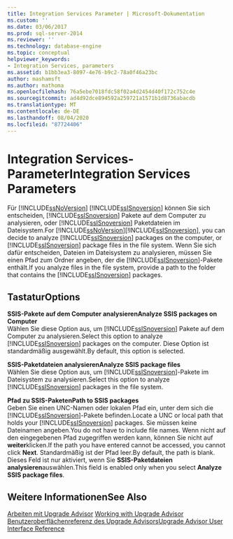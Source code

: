 ```yaml
---
title: Integration Services Parameter | Microsoft-Dokumentation
ms.custom: ''
ms.date: 03/06/2017
ms.prod: sql-server-2014
ms.reviewer: ''
ms.technology: database-engine
ms.topic: conceptual
helpviewer_keywords:
- Integration Services, parameters
ms.assetid: b1bb3ea3-8097-4e76-b9c2-78a0f46a23bc
author: mashamsft
ms.author: mathoma
ms.openlocfilehash: 76a5ebe7018fdc58f02a4d2454d40f172c752c4e
ms.sourcegitcommit: ad4d92dce894592a259721a1571b1d8736abacdb
ms.translationtype: MT
ms.contentlocale: de-DE
ms.lasthandoff: 08/04/2020
ms.locfileid: "87724406"
---
```

# <a name="integration-services-parameters"></a><span data-ttu-id="7f8f1-102">Integration Services-Parameter</span><span class="sxs-lookup"><span data-stu-id="7f8f1-102">Integration Services Parameters</span></span>
  <span data-ttu-id="7f8f1-103">Für [!INCLUDE[ssNoVersion](../../includes/ssnoversion-md.md)] [!INCLUDE[ssISnoversion](../../includes/ssisnoversion-md.md)] können Sie sich entscheiden, [!INCLUDE[ssISnoversion](../../includes/ssisnoversion-md.md)] Pakete auf dem Computer zu analysieren, oder [!INCLUDE[ssISnoversion](../../includes/ssisnoversion-md.md)] Paketdateien im Dateisystem.</span><span class="sxs-lookup"><span data-stu-id="7f8f1-103">For [!INCLUDE[ssNoVersion](../../includes/ssnoversion-md.md)][!INCLUDE[ssISnoversion](../../includes/ssisnoversion-md.md)], you can decide to analyze [!INCLUDE[ssISnoversion](../../includes/ssisnoversion-md.md)] packages on the computer, or [!INCLUDE[ssISnoversion](../../includes/ssisnoversion-md.md)] package files in the file system.</span></span> <span data-ttu-id="7f8f1-104">Wenn Sie sich dafür entscheiden, Dateien im Dateisystem zu analysieren, müssen Sie einen Pfad zum Ordner angeben, der die [!INCLUDE[ssISnoversion](../../includes/ssisnoversion-md.md)]-Pakete enthält.</span><span class="sxs-lookup"><span data-stu-id="7f8f1-104">If you analyze files in the file system, provide a path to the folder that contains the [!INCLUDE[ssISnoversion](../../includes/ssisnoversion-md.md)] packages.</span></span>  
  
## <a name="options"></a><span data-ttu-id="7f8f1-105">Tastatur</span><span class="sxs-lookup"><span data-stu-id="7f8f1-105">Options</span></span>  
 <span data-ttu-id="7f8f1-106">**SSIS-Pakete auf dem Computer analysieren**</span><span class="sxs-lookup"><span data-stu-id="7f8f1-106">**Analyze SSIS packages on Computer**</span></span>  
 <span data-ttu-id="7f8f1-107">Wählen Sie diese Option aus, um [!INCLUDE[ssISnoversion](../../includes/ssisnoversion-md.md)] Pakete auf dem Computer zu analysieren.</span><span class="sxs-lookup"><span data-stu-id="7f8f1-107">Select this option to analyze [!INCLUDE[ssISnoversion](../../includes/ssisnoversion-md.md)] packages on the computer.</span></span> <span data-ttu-id="7f8f1-108">Diese Option ist standardmäßig ausgewählt.</span><span class="sxs-lookup"><span data-stu-id="7f8f1-108">By default, this option is selected.</span></span>  
  
 <span data-ttu-id="7f8f1-109">**SSIS-Paketdateien analysieren**</span><span class="sxs-lookup"><span data-stu-id="7f8f1-109">**Analyze SSIS package files**</span></span>  
 <span data-ttu-id="7f8f1-110">Wählen Sie diese Option aus, um [!INCLUDE[ssISnoversion](../../includes/ssisnoversion-md.md)]-Pakete im Dateisystem zu analysieren.</span><span class="sxs-lookup"><span data-stu-id="7f8f1-110">Select this option to analyze [!INCLUDE[ssISnoversion](../../includes/ssisnoversion-md.md)] packages in the file system.</span></span>  
  
 <span data-ttu-id="7f8f1-111">**Pfad zu SSIS-Paketen**</span><span class="sxs-lookup"><span data-stu-id="7f8f1-111">**Path to SSIS packages**</span></span>  
 <span data-ttu-id="7f8f1-112">Geben Sie einen UNC-Namen oder lokalen Pfad ein, unter dem sich die [!INCLUDE[ssISnoversion](../../includes/ssisnoversion-md.md)]-Pakete befinden.</span><span class="sxs-lookup"><span data-stu-id="7f8f1-112">Locate a UNC or local path that holds your [!INCLUDE[ssISnoversion](../../includes/ssisnoversion-md.md)] packages.</span></span> <span data-ttu-id="7f8f1-113">Sie müssen keine Dateinamen angeben.</span><span class="sxs-lookup"><span data-stu-id="7f8f1-113">You do not have to include file names.</span></span> <span data-ttu-id="7f8f1-114">Wenn nicht auf den eingegebenen Pfad zugegriffen werden kann, können Sie nicht auf **weiter**klicken.</span><span class="sxs-lookup"><span data-stu-id="7f8f1-114">If the path you have entered cannot be accessed, you cannot click **Next**.</span></span> <span data-ttu-id="7f8f1-115">Standardmäßig ist der Pfad leer.</span><span class="sxs-lookup"><span data-stu-id="7f8f1-115">By default, the path is blank.</span></span> <span data-ttu-id="7f8f1-116">Dieses Feld ist nur aktiviert, wenn Sie **SSIS-Paketdateien analysieren**auswählen.</span><span class="sxs-lookup"><span data-stu-id="7f8f1-116">This field is enabled only when you select **Analyze SSIS package files**.</span></span>  
  
## <a name="see-also"></a><span data-ttu-id="7f8f1-117">Weitere Informationen</span><span class="sxs-lookup"><span data-stu-id="7f8f1-117">See Also</span></span>  
 <span data-ttu-id="7f8f1-118">[Arbeiten mit Upgrade Advisor](../../../2014/sql-server/install/working-with-upgrade-advisor.md) </span><span class="sxs-lookup"><span data-stu-id="7f8f1-118">[Working with Upgrade Advisor](../../../2014/sql-server/install/working-with-upgrade-advisor.md) </span></span>  
 [<span data-ttu-id="7f8f1-119">Benutzeroberflächenreferenz des Upgrade Advisors</span><span class="sxs-lookup"><span data-stu-id="7f8f1-119">Upgrade Advisor User Interface Reference</span></span>](../../../2014/sql-server/install/upgrade-advisor-user-interface-reference.md)  
  
  

